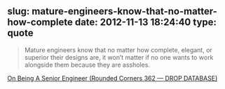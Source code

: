 slug: mature-engineers-know-that-no-matter-how-complete
date: 2012-11-13 18:24:40
type: quote
---

> Mature engineers know that no matter how complete, elegant, or superior their designs are, it won’t matter if no one wants to work alongside them because they are assholes.

[On Being A Senior Engineer (Rounded Corners 362 — DROP DATABASE)](http://www.kitchensoap.com/2012/10/25/on-being-a-senior-engineer/)
